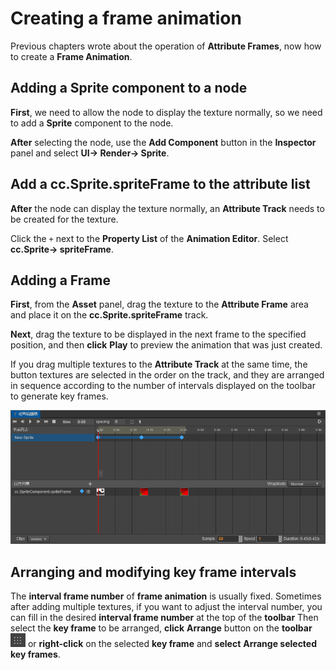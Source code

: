 # Creating a frame animation

Previous chapters wrote about the operation of __Attribute Frames__, now how to create a __Frame Animation__.

## Adding a Sprite component to a node

__First__, we need to allow the node to display the texture normally, so we need to add a __Sprite__ component to the node.

__After__ selecting the node, use the **Add Component** button in the __Inspector__ panel and select __UI-> Render-> Sprite__.

## Add a cc.Sprite.spriteFrame to the attribute list

__After__ the node can display the texture normally, an __Attribute Track__ needs to be created for the texture.

Click the `+` next to the __Property List__ of the __Animation Editor__. Select __cc.Sprite-> spriteFrame__.

## Adding a Frame

__First__, from the __Asset__ panel, drag the texture to the __Attribute Frame__ area and place it on the __cc.Sprite.spriteFrame__ track.

__Next__, drag the texture to be displayed in the next frame to the specified position, and then __click__ __Play__ to preview the animation that was just created.

If you drag multiple textures to the __Attribute Track__ at the same time, the button textures are selected in the order on the track, and they are arranged in sequence according to the number of intervals displayed on the toolbar to generate key frames.

![sprite-frame](sprite-animation/sprite-frame.png)

## Arranging and modifying key frame intervals

The __interval frame number__ of __frame animation__ is usually fixed. Sometimes after adding multiple textures, if you want to adjust the interval number, you can fill in the desired __interval frame number__ at the top of the __toolbar__ Then select the __key frame__ to be arranged, __click__ __Arrange__ button on the __toolbar__ ![Spacing-btn](sprite-animation/spacing-btn.png) or __right-click__ on the selected __key frame__ and __select__ __Arrange selected key frames__.
